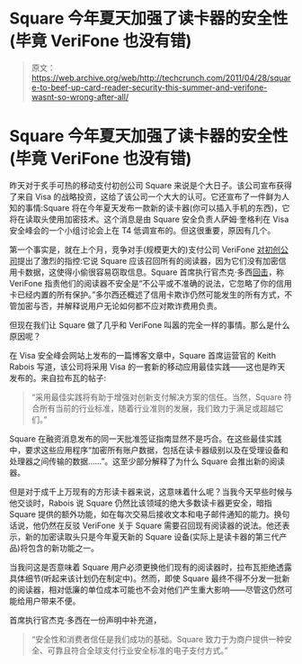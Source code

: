 # Square 今年夏天加强了读卡器的安全性(毕竟 VeriFone 也没有错)

> 原文：<https://web.archive.org/web/http://techcrunch.com/2011/04/28/square-to-beef-up-card-reader-security-this-summer-and-verifone-wasnt-so-wrong-after-all/>

# Square 今年夏天加强了读卡器的安全性(毕竟 VeriFone 也没有错)

昨天对于炙手可热的移动支付初创公司 Square 来说是个大日子。该公司宣布获得了来自 Visa 的战略投资，这给了该公司一个大大的认可。它还宣布了一件鲜为人知的事情:Square 将在今年夏天发布一款新的读卡器(你可以插入手机的东西)，它将在读取头使用加密技术。这个消息是由 Square 安全负责人萨姆·奎格利在 Visa 安全峰会的一个小组讨论会上在 T4 低调宣布的。但这很重要，原因有几个。

第一个事实是，就在上个月，竞争对手(规模更大的)支付公司 VeriFone [对初创公司](https://web.archive.org/web/20230203021928/https://techcrunch.com/2011/03/09/verifone-takes-the-gloves-off-accuses-square-of-serious-security-hole/)提出了激烈的指控:它说 Square 应该召回所有的阅读器，因为它们没有加密信用卡数据，这使得小偷很容易窃取信息。Square 首席执行官杰克·多西[回击](https://web.archive.org/web/20230203021928/https://techcrunch.com/2011/03/09/squares-jack-dorsey-verifones-security-hole-allegation-is-not-a-fair-or-accurate-claim/)，称 VeriFone 指责他们的阅读器不安全是“不公平或不准确的说法，它忽略了你的信用卡已经内置的所有保护。”多尔西还概述了信用卡欺诈仍然可能发生的所有方式，不管加密与否，并解释说用户无论如何都不应对欺诈费用负责。

但现在我们让 Square 做了几乎和 VeriFone 叫嚣的完全一样的事情。那么是什么原因呢？

在 Visa 安全峰会网站上发布的一篇博客文章中，Square 首席运营官的 Keith Rabois 写道，该公司将采用 Visa 的一套新的移动应用最佳实践——这也是昨天发布的。来自拉布瓦的帖子:

> “采用最佳实践将有助于增强对创新支付解决方案的信任。当然，Square 符合所有当前的行业标准，随着行业准则的发展，我们致力于满足或超越它们。”

Square 在融资消息发布的同一天批准签证指南显然不是巧合。在这些最佳实践中，要求这些应用程序“加密所有账户数据，包括在读卡器级别以及在受理设备和处理器之间传输的数据……”。这至少部分解释了为什么 Square 会推出新的阅读器。

但是对于成千上万现有的方形读卡器来说，这意味着什么呢？当我今天早些时候与他交谈时，Rabois 说 Square 仍然比该领域的绝大多数读卡器更安全，暗指 Square 提供的额外功能，如在每次交易后接收文本和电子邮件通知的能力。换句话说，他仍然在反驳 VeriFone 关于 Square 需要召回现有阅读器的说法。他还表示，新的加密读取头只是今年夏天新的 Square 设备(实际上是读卡器的第三代产品)将包含的新功能之一。

当我问这是否意味着 Square 用户必须更换他们现有的阅读器时，拉布瓦拒绝透露具体细节(听起来该计划仍在制定中)。然而，即使 Square 最终不得不分发一批新的阅读器，相对低廉的单位成本可能也不会对他们产生重大影响——尽管这仍然可能给用户带来不便。

首席执行官杰克·多西在一份声明中补充道，

> “安全性和消费者信任是我们成功的基础。Square 致力于为商户提供一种安全、可靠且符合全球支付行业安全标准的电子支付方式。”